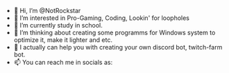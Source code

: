 - 👋 Hi, I’m @NotRockstar
- 👀 I’m interested in Pro-Gaming, Coding, Lookin' for loopholes
- 🌱 I’m currently study in school.
- 💞️ I’m thinking about creating some programms for Windows system to optimize it, make it lighter and etc.
- 💎 I actually can help you with creating your own discord bot, twitch-farm bot.
- 📫 You can reach me in socials as:

